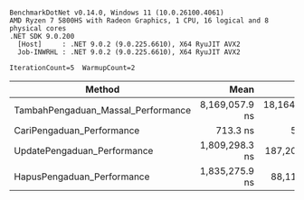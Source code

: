 ```

BenchmarkDotNet v0.14.0, Windows 11 (10.0.26100.4061)
AMD Ryzen 7 5800HS with Radeon Graphics, 1 CPU, 16 logical and 8 physical cores
.NET SDK 9.0.200
  [Host]     : .NET 9.0.2 (9.0.225.6610), X64 RyuJIT AVX2
  Job-INWRHL : .NET 9.0.2 (9.0.225.6610), X64 RyuJIT AVX2

IterationCount=5  WarmupCount=2  

```
| Method                             | Mean           | Error            | StdDev          | Gen0   | Allocated |
|----------------------------------- |---------------:|-----------------:|----------------:|-------:|----------:|
| TambahPengaduan_Massal_Performance | 8,169,057.9 ns | 18,164,781.99 ns | 4,717,336.21 ns |      - |   6.41 KB |
| CariPengaduan_Performance          |       713.3 ns |         59.71 ns |        15.51 ns | 0.2098 |   1.72 KB |
| UpdatePengaduan_Performance        | 1,809,298.3 ns |    187,203.32 ns |    48,616.11 ns |      - |  10.31 KB |
| HapusPengaduan_Performance         | 1,835,275.9 ns |     88,118.86 ns |    22,884.19 ns |      - |   5.78 KB |
